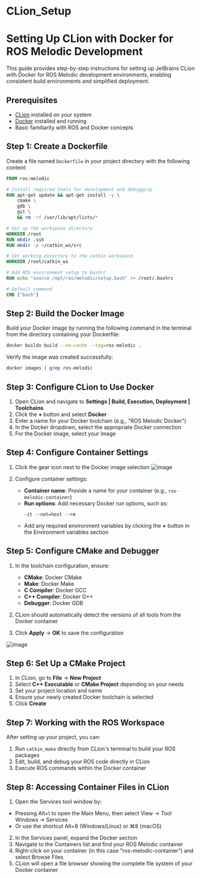 # CLion_Setup

# Setting Up CLion with Docker for ROS Melodic Development

This guide provides step-by-step instructions for setting up JetBrains CLion with Docker for ROS Melodic development environments, enabling consistent build environments and simplified deployment.

## Prerequisites

- [CLion](https://www.jetbrains.com/clion/download/) installed on your system
- [Docker](https://docs.docker.com/get-docker/) installed and running
- Basic familiarity with ROS and Docker concepts

## Step 1: Create a Dockerfile

Create a file named `Dockerfile` in your project directory with the following content:

```dockerfile
FROM ros:melodic

# Install required tools for development and debugging
RUN apt-get update && apt-get install -y \
    cmake \
    gdb \
    git \
    && rm -rf /var/lib/apt/lists/*

# Set up the workspace directory
WORKDIR /root
RUN mkdir .ssh
RUN mkdir -p ~/catkin_ws/src

# Set working directory to the catkin workspace
WORKDIR /root/catkin_ws

# Add ROS environment setup to bashrc
RUN echo "source /opt/ros/melodic/setup.bash" >> /root/.bashrc

# Default command
CMD ["bash"]
```

## Step 2: Build the Docker Image

Build your Docker image by running the following command in the terminal from the directory containing your Dockerfile:

```bash
docker buildx build --no-cache --tag=ros-melodic .
```

Verify the image was created successfully:

```bash
docker images | grep ros-melodic
```

## Step 3: Configure CLion to Use Docker

1. Open CLion and navigate to **Settings | Build, Execution, Deployment | Toolchains**
2. Click the **+** button and select **Docker**
3. Enter a name for your Docker toolchain (e.g., "ROS Melodic Docker")
4. In the Docker dropdown, select the appropriate Docker connection
5. For the Docker image, select your image

## Step 4: Configure Container Settings

1. Click the gear icon next to the Docker image selection
   ![image](https://github.com/user-attachments/assets/9fe95719-1824-4359-a997-aaa1fbeb1d38)

2. Configure container settings:
   - **Container name**: Provide a name for your container (e.g., `ros-melodic-container`)
   - **Run options**: Add necessary Docker run options, such as:
     ```
     -it --net=host --rm
     ```
   - Add any required environment variables by clicking the **+** button in the Environment variables section

## Step 5: Configure CMake and Debugger

1. In the toolchain configuration, ensure:
   - **CMake**: Docker CMake
   - **Make**: Docker Make
   - **C Compiler**: Docker GCC
   - **C++ Compiler**: Docker G++
   - **Debugger**: Docker GDB

2. CLion should automatically detect the versions of all tools from the Docker container

3. Click **Apply** → **OK** to save the configuration
   
![image](https://github.com/user-attachments/assets/6dcb88ab-5dd2-484c-850e-01077fd3c923)
## Step 6: Set Up a CMake Project

1. In CLion, go to **File** → **New Project**
2. Select **C++ Executable** or **CMake Project** depending on your needs
3. Set your project location and name
4. Ensure your newly created Docker toolchain is selected
5. Click **Create**

## Step 7: Working with the ROS Workspace

After setting up your project, you can:

1. Run `catkin_make` directly from CLion's terminal to build your ROS packages
2. Edit, build, and debug your ROS code directly in CLion
3. Execute ROS commands within the Docker container

## Step 8: Accessing Container Files in CLion

1. Open the Services tool window by:
- Pressing Alt+\ to open the Main Menu, then select View → Tool Windows → Services
- Or use the shortcut Alt+8 (Windows/Linux) or ⌘8 (macOS)

2. In the Services panel, expand the Docker section
3. Navigate to the Containers list and find your ROS Melodic container
4. Right-click on your container (in this case "ros-melodic-container") and select Browse Files
5. CLion will open a file browser showing the complete file system of your Docker container


